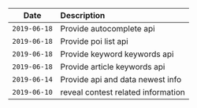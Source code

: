 Date         |Description
-------------|:----------------------------
`2019-06-18` | Provide autocomplete api
`2019-06-18` | Provide poi list api
`2019-06-18` | Provide keyword keywords api
`2019-06-18` | Provide article keywords api
`2019-06-14` | Provide api and data newest info
`2019-06-10` | reveal contest related information
